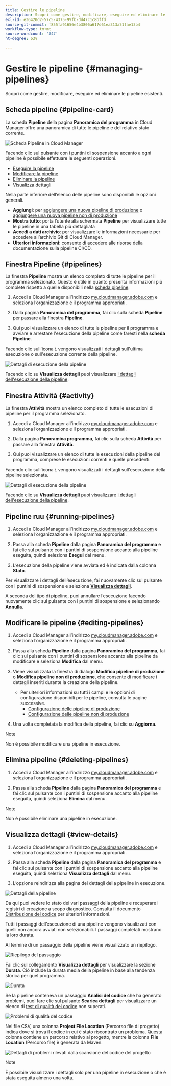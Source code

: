 ```yaml
---
title: Gestire le pipeline
description: Scopri come gestire, modificare, eseguire ed eliminare le pipeline esistenti.
exl-id: e36420d2-57c5-4375-99fb-dd47c1c8bffd
source-git-commit: f855fa91656e4b3806a617d61ea313a51fae13b4
workflow-type: tm+mt
source-wordcount: '847'
ht-degree: 63%

---
```



# Gestire le pipeline {#managing-pipelines}

Scopri come gestire, modificare, eseguire ed eliminare le pipeline esistenti.

## Scheda pipeline {#pipeline-card}

La scheda **Pipeline** della pagina **Panoramica del programma** in Cloud Manager offre una panoramica di tutte le pipeline e del relativo stato corrente.

![Scheda Pipeline in Cloud Manager](/help/assets/configure-pipelines/pipelines-card.png)

Facendo clic sul pulsante con i puntini di sospensione accanto a ogni pipeline è possibile effettuare le seguenti operazioni.

* [Eseguire la pipeline](#running-pipelines)
* [Modificare la pipeline](#editing-pipelines)
* [Eliminare la pipeline](#deleting-pipelines)
* [Visualizza dettagli](#view-details)

Nella parte inferiore dell’elenco delle pipeline sono disponibili le opzioni generali.

* **Aggiungi**: per [aggiungere una nuova pipeline di produzione](/help/using/production-pipelines.md) o [aggiungere una nuova pipeline non di produzione](/help/using/non-production-pipelines.md)
* **Mostra tutto**: porta l’utente alla schermata **Pipeline** per visualizzare tutte le pipeline in una tabella più dettagliata
* **Accedi a dati archivio**: per visualizzare le informazioni necessarie per accedere all’archivio Git di Cloud Manager.
* **Ulteriori informazioni**: consente di accedere alle risorse della documentazione sulla pipeline CI/CD.

## Finestra Pipeline {#pipelines}

La finestra **Pipeline** mostra un elenco completo di tutte le pipeline per il programma selezionato. Questo è utile in quanto presenta informazioni più complete rispetto a quelle disponibili nella [scheda pipeline](#pipeline-card).

1. Accedi a Cloud Manager all’indirizzo [my.cloudmanager.adobe.com](https://my.cloudmanager.adobe.com/) e seleziona l’organizzazione e il programma appropriati.

1. Dalla pagina **Panoramica del programma**, fai clic sulla scheda **Pipeline** per passare alla finestra **Pipeline**.

1. Qui puoi visualizzare un elenco di tutte le pipeline per il programma e avviare e arrestare l&#39;esecuzione della pipeline come faresti nella **scheda Pipeline**.

Facendo clic sull&#39;icona `i` vengono visualizzati i dettagli sull&#39;ultima esecuzione o sull&#39;esecuzione corrente della pipeline.

![Dettagli di esecuzione della pipeline](/help/assets/configure-pipelines/pipeline-status.png)

Facendo clic su **Visualizza dettagli** puoi visualizzare [i dettagli dell&#39;esecuzione della pipeline](#view-details).

## Finestra Attività {#activity}

La finestra **Attività** mostra un elenco completo di tutte le esecuzioni di pipeline per il programma selezionato.

1. Accedi a Cloud Manager all’indirizzo [my.cloudmanager.adobe.com](https://my.cloudmanager.adobe.com/) e seleziona l’organizzazione e il programma appropriati.

1. Dalla pagina **Panoramica programma**, fai clic sulla scheda **Attività** per passare alla finestra **Attività**.

1. Qui puoi visualizzare un elenco di tutte le esecuzioni della pipeline del programma, comprese le esecuzioni correnti e quelle precedenti.

Facendo clic sull&#39;icona `i` vengono visualizzati i dettagli sull&#39;esecuzione della pipeline selezionata.

![Dettagli di esecuzione della pipeline](/help/assets/configure-pipelines/pipeline-activity.png)

Facendo clic su **Visualizza dettagli** puoi visualizzare [i dettagli dell&#39;esecuzione della pipeline](#view-details).

## Pipeline ruu {#running-pipelines}

1. Accedi a Cloud Manager all’indirizzo [my.cloudmanager.adobe.com](https://my.cloudmanager.adobe.com/) e seleziona l’organizzazione e il programma appropriati.

1. Passa alla scheda **Pipeline** dalla pagina **Panoramica del programma** e fai clic sul pulsante con i puntini di sospensione accanto alla pipeline eseguita, quindi seleziona **Esegui** dal menu.

1. L’esecuzione della pipeline viene avviata ed è indicata dalla colonna **Stato**.

Per visualizzare i dettagli dell’esecuzione, fai nuovamente clic sul pulsante con i puntini di sospensione e seleziona **[Visualizza dettagli](#view-details)**.

A seconda del tipo di pipeline, puoi annullare l’esecuzione facendo nuovamente clic sul pulsante con i puntini di sospensione e selezionando **Annulla**.

## Modificare le pipeline {#editing-pipelines}

1. Accedi a Cloud Manager all’indirizzo [my.cloudmanager.adobe.com](https://my.cloudmanager.adobe.com/) e seleziona l’organizzazione e il programma appropriati.

1. Passa alla scheda **Pipeline** dalla pagina **Panoramica del programma**, fai clic sul pulsante con i puntini di sospensione accanto alla pipeline da modificare e seleziona **Modifica** dal menu.

1. Viene visualizzata la finestra di dialogo **Modifica pipeline di produzione** o **Modifica pipeline non di produzione**, che consente di modificare i dettagli inseriti durante la creazione della pipeline.

   * Per ulteriori informazioni su tutti i campi e le opzioni di configurazione disponibili per le pipeline, consulta le pagine successive.
      * [Configurazione delle pipeline di produzione](/help/using/production-pipelines.md)
      * [Configurazione delle pipeline non di produzione](/help/using/non-production-pipelines.md)

1. Una volta completata la modifica della pipeline, fai clic su **Aggiorna**.

>[!NOTE]
>
>Non è possibile modificare una pipeline in esecuzione.

## Elimina pipeline {#deleting-pipelines}

1. Accedi a Cloud Manager all’indirizzo [my.cloudmanager.adobe.com](https://my.cloudmanager.adobe.com/) e seleziona l’organizzazione e il programma appropriati.

1. Passa alla scheda **Pipeline** dalla pagina **Panoramica del programma** e fai clic sul pulsante con i puntini di sospensione accanto alla pipeline eseguita, quindi seleziona **Elimina** dal menu.

>[!NOTE]
>
>Non è possibile eliminare una pipeline in esecuzione.

## Visualizza dettagli {#view-details}

1. Accedi a Cloud Manager all’indirizzo [my.cloudmanager.adobe.com](https://my.cloudmanager.adobe.com/) e seleziona l’organizzazione e il programma appropriati.

1. Passa alla scheda **Pipeline** dalla pagina **Panoramica del programma** e fai clic sul pulsante con i puntini di sospensione accanto alla pipeline eseguita, quindi seleziona **Visualizza dettagli** dal menu.

1. L’opzione reindirizza alla pagina dei dettagli della pipeline in esecuzione.

![Dettagli della pipeline](/help/assets/configure-pipelines/pipeline-running-details.png)

Da qui puoi vedere lo stato dei vari passaggi della pipeline e recuperare i registri di creazione a scopo diagnostico. Consulta il documento [Distribuzione del codice](/help/using/code-deployment.md) per ulteriori informazioni.

Tutti i passaggi dell’esecuzione di una pipeline vengono visualizzati con quelli non ancora avviati non selezionabili. I passaggi completati mostrano la loro durata.

Al termine di un passaggio della pipeline viene visualizzato un riepilogo.

![Riepilogo del passaggio](/help/assets/configure-pipelines/pipeline-step.png)

Fai clic sul collegamento **Visualizza dettagli** per visualizzare la sezione **Durata**. Ciò include la durata media della pipeline in base alla tendenza storica per quel programma.

![Durata](/help/assets/configure-pipelines/duration.png)

Se la pipeline conteneva un passaggio **Analisi del codice** che ha generato problemi, puoi fare clic sul pulsante **Scarica dettagli** per visualizzare un elenco di [test di qualità del codice](/help/using/code-quality-testing.md) non superati.

![Problemi di qualità del codice](assets/managing-pipelines-code-quality-issues.png)

Nel file CSV, una colonna **Project File Location** (Percorso file di progetto) indica dove si trova il codice in cui è stato riscontrato un problema. Questa colonna contiene un percorso relativo al progetto, mentre la colonna **File Location** (Percorso file) è generata da Maven.

![Dettagli di problemi rilevati dalla scansione del codice del progetto](assets/managing-pipelines-code-quality-details.png)


>[!NOTE]
>
>È possibile visualizzare i dettagli solo per una pipeline in esecuzione o che è stata eseguita almeno una volta.
